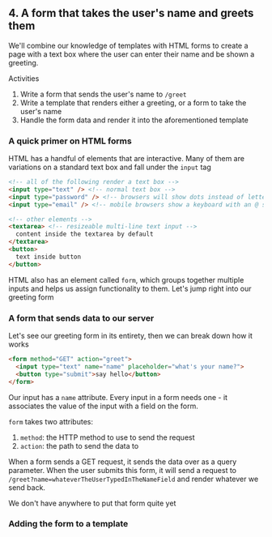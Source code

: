 ## 4. A form that takes the user's name and greets them

We'll combine our knowledge of templates with HTML forms to create a page with a text box
where the user can enter their name and be shown a greeting.

Activities

1. Write a form that sends the user's name to `/greet`
2. Write a template that renders either a greeting, or a form to take the user's name
3. Handle the form data and render it into the aforementioned template

### A quick primer on HTML forms

HTML has a handful of elements that are interactive. Many of them are variations on
a standard text box and fall under the `input` tag

```HTML
<!-- all of the following render a text box -->
<input type="text" /> <!-- normal text box -->
<input type="password" /> <!-- browsers will show dots instead of letters -->
<input type="email" /> <!-- mobile browsers show a keyboard with an @ symbol on it -->

<!-- other elements -->
<textarea> <!-- resizeable multi-line text input -->
  content inside the textarea by default
</textarea>
<button>
  text inside button
</button>
```

HTML also has an element called `form`, which groups together multiple inputs
and helps us assign functionality to them. Let's jump right into our greeting form

### A form that sends data to our server

Let's see our greeting form in its entirety, then we can break down how it works

```HTML
<form method="GET" action="greet">
  <input type="text" name="name" placeholder="what's your name?">
  <button type="submit">say hello</button>
</form>
```

Our input has a `name` attribute. Every input in a form needs one - it associates
the value of the input with a field on the form.

`form` takes two attributes:

1. `method`: the HTTP method to use to send the request
2. `action`: the path to send the data to

When a form sends a GET request, it sends the data over as a query parameter.
When the user submits this form, it will send a request to
`/greet?name=whateverTheUserTypedInTheNameField` and render whatever we send back.

We don't have anywhere to put that form quite yet

### Adding the form to a template
